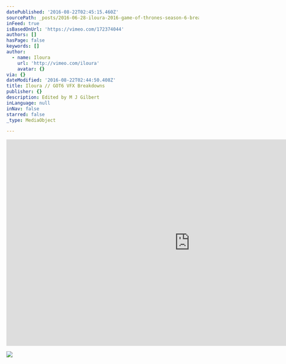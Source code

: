 ```yaml
---
datePublished: '2016-08-22T02:45:15.460Z'
sourcePath: _posts/2016-06-28-iloura-2016-game-of-thrones-season-6-breakdown-reel.md
inFeed: true
isBasedOnUrl: 'https://vimeo.com/172374044'
authors: []
hasPage: false
keywords: []
author:
  - name: Iloura
    url: 'http://vimeo.com/iloura'
    avatar: {}
via: {}
dateModified: '2016-08-22T02:44:50.408Z'
title: Iloura // GOT6 VFX Breakdowns
publisher: {}
description: Edited by M J Gilbert
inLanguage: null
inNav: false
starred: false
_type: MediaObject

---
```

<iframe src="https://cdn.embedly.com/widgets/media.html?src=https%3A%2F%2Fplayer.vimeo.com%2Fvideo%2F172374044&amp;url=https%3A%2F%2Fvimeo.com%2F172374044&amp;image=http%3A%2F%2Fi.vimeocdn.com%2Fvideo%2F578156864_960.jpg&amp;key=b7d04c9b404c499eba89ee7072e1c4f7&amp;type=text%2Fhtml&amp;schema=vimeo" width="960" height="540" scrolling="no" frameborder="0" allowfullscreen="" style=""></iframe>

![](https://the-grid-user-content.s3-us-west-2.amazonaws.com/b6eb2a76-8e3d-4a7c-9ff8-0f6fc9310648.jpg)